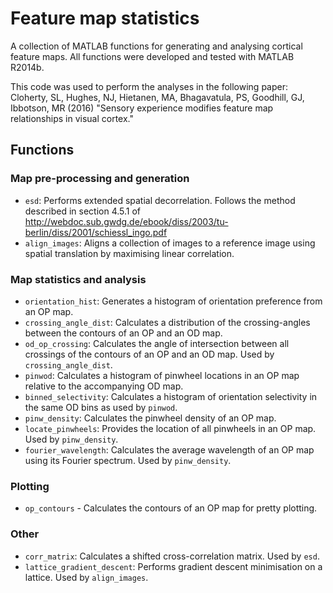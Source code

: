 # Feature map statistics
A collection of MATLAB functions for generating and analysing cortical feature
maps. All functions were developed and tested with MATLAB R2014b. 
 
This code was used to perform the analyses in the following paper:
Cloherty, SL, Hughes, NJ, Hietanen, MA, Bhagavatula, PS, Goodhill, GJ,
Ibbotson, MR (2016) "Sensory experience modifies feature map relationships in
visual cortex."

## Functions

### Map pre-processing and generation
- `esd`: Performs extended spatial decorrelation. Follows the method described
         in section 4.5.1 of http://webdoc.sub.gwdg.de/ebook/diss/2003/tu-berlin/diss/2001/schiessl_ingo.pdf
- `align_images`: Aligns a collection of images to a reference image using
                 spatial translation by maximising linear correlation.

### Map statistics and analysis
- `orientation_hist`: Generates a histogram of orientation preference from an
                      OP map.
- `crossing_angle_dist`: Calculates a distribution of the crossing-angles
                         between the contours of an OP and an OD map.
- `od_op_crossing`: Calculates the angle of intersection between all crossings
                    of the contours of an OP and an OD map. Used by
                    `crossing_angle_dist`.
- `pinwod`: Calculates a histogram of pinwheel locations in an OP map relative
            to the accompanying OD map.
- `binned_selectivity`: Calculates a histogram of orientation selectivity
                        in the same OD bins as used by `pinwod`.
- `pinw_density`: Calculates the pinwheel density of an OP map.
- `locate_pinwheels`: Provides the location of all pinwheels in an OP map. Used
                      by `pinw_density`.
- `fourier_wavelength`: Calculates the average wavelength of an OP map using
                        its Fourier spectrum. Used by `pinw_density`.

### Plotting 
- `op_contours` - Calculates the contours of an OP map for pretty plotting.

### Other
- `corr_matrix`: Calculates a shifted cross-correlation matrix. Used by `esd`.
- `lattice_gradient_descent`: Performs gradient descent minimisation on a
                              lattice. Used by `align_images`.
